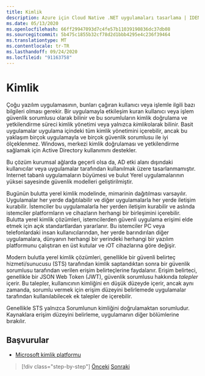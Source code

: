 ```yaml
---
title: Kimlik
description: Azure için Cloud Native .NET uygulamaları tasarlama | IDENTITY
ms.date: 05/13/2020
ms.openlocfilehash: 66ff29947093d7c4fe57b11039190836dc37db08
ms.sourcegitcommit: 5b475c1855b32cf78d2d1bbb4295e4c236f39464
ms.translationtype: MT
ms.contentlocale: tr-TR
ms.lasthandoff: 09/24/2020
ms.locfileid: "91163758"
---
```

# <a name="identity"></a>Kimlik

Çoğu yazılım uygulamasının, bunları çağıran kullanıcı veya işlemle ilgili bazı bilgileri olması gerekir. Bir uygulamayla etkileşim kuran kullanıcı veya işlem güvenlik sorumlusu olarak bilinir ve bu sorumluların kimlik doğrulama ve yetkilendirme süreci kimlik yönetimi veya yalnızca *kimlik*olarak bilinir. Basit uygulamalar uygulama içindeki tüm kimlik yönetimini içerebilir, ancak bu yaklaşım birçok uygulamayla ve birçok güvenlik sorumlusu ile iyi ölçeklenmez. Windows, merkezi kimlik doğrulaması ve yetkilendirme sağlamak için Active Directory kullanımını destekler.

<!-- (insert figure showing Windows AD auth model) -->

Bu çözüm kurumsal ağlarda geçerli olsa da, AD etki alanı dışındaki kullanıcılar veya uygulamalar tarafından kullanılmak üzere tasarlanmamıştır. Internet tabanlı uygulamaların büyümesi ve bulut Yerel uygulamalarının yüksei sayesinde güvenlik modelleri geliştirilmiştir.

Bugünün bulutta yerel kimlik modelinde, mimarinin dağıtılması varsayılır. Uygulamalar her yerde dağıtılabilir ve diğer uygulamalarla her yerde iletişim kurabilir. İstemciler bu uygulamalarla her yerden iletişim kurabilir ve aslında istemciler platformların ve cihazların herhangi bir birleşimini içerebilir. Bulutta yerel kimlik çözümleri, istemcilerden güvenli uygulama erişimi elde etmek için açık standartlardan yararlanır. Bu istemciler PC veya telefonlardaki insan kullanıcılarından, her yerde barındırılan diğer uygulamalara, dünyanın herhangi bir yerindeki herhangi bir yazılım platformunu çalıştıran en üst kutular ve ıOT cihazlarına göre değişir.

Modern bulutla yerel kimlik çözümleri, genellikle bir güvenli belirteç hizmeti/sunucusu (STS) tarafından kimlik saptandıktan sonra bir güvenlik sorumlusu tarafından verilen erişim belirteçlerine faydalanır. Erişim belirteci, genellikle bir JSON Web Token (JWT), güvenlik sorumlusu hakkında *talepler* içerir. Bu talepler, kullanıcının kimliğini en düşük düzeyde içerir, ancak aynı zamanda, sorumlu vermek için erişim düzeyini belirlemede uygulamalar tarafından kullanılabilecek ek talepler de içerebilir.

<!-- (insert figure showing basic handshake involving a principal, an STS, and an app) -->

Genellikle STS yalnızca Sorumlunun kimliğini doğrulamaktan sorumludur. Kaynaklara erişim düzeyini belirleme, uygulamanın diğer bölümlerine bırakılır.

## <a name="references"></a>Başvurular

- [Microsoft kimlik platformu](/azure/active-directory/develop/)

>[!div class="step-by-step"]
>[Önceki](azure-monitor.md) 
> [Sonraki](authentication-authorization.md)
